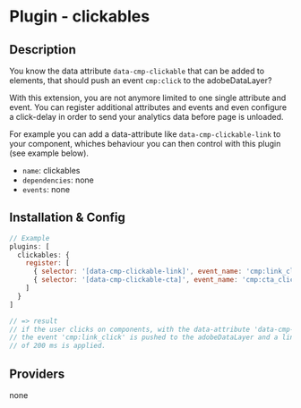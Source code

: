 # Plugin - clickables

## Description

You know the data attribute `data-cmp-clickable` that can be added to elements, that should push an event `cmp:click` to the adobeDataLayer?

With this extension, you are not anymore limited to one single attribute and event. You can register additional attributes and events and even configure a click-delay in order to send your analytics data before page is unloaded.

For example you can add a data-attribute like `data-cmp-clickable-link` to your component, whiches behaviour you can then control with this plugin (see example below).

- `name`: clickables
- `dependencies`: none
- `events`: none

## Installation & Config

```javascript
// Example
plugins: [
  clickables: {
    register: [
      { selector: '[data-cmp-clickable-link]', event_name: 'cmp:link_click', delay: 200 },
      { selector: '[data-cmp-clickable-cta]', event_name: 'cmp:cta_click', delay: 200 }
    ]
  }
]

// => result
// if the user clicks on components, with the data-attribute 'data-cmp-clickable-link'
// the event 'cmp:link_click' is pushed to the adobeDataLayer and a link execution delay
// of 200 ms is applied.
```

## Providers

none
